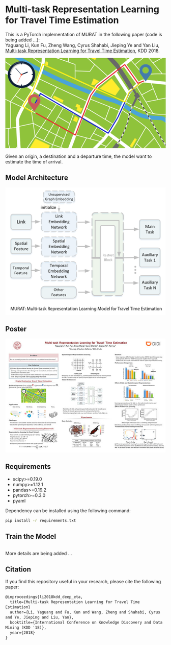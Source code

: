 # Multi-task Representation Learning for Travel Time Estimation 
This is a PyTorch implementation of MURAT in the following paper (code is being added ...): \
Yaguang Li, Kun Fu, Zheng Wang, Cyrus Shahabi, Jieping Ye and Yan Liu, [Multi-task Representation Learning for Travel Time Estimation](http://infolab.usc.edu/DocsDemos/kdd_2018_deep_eta.pdf), KDD 2018.


![Origin-Destination Travel Time Estimation](figures/od_eta.png "OD-ETA")

Given an origin, a destination and a departure time, the model want to estimate the time of arrival.

## Model Architecture
![Multi-task Representation Learning for Travel Time Estimation](figures/murat.png "Model Architecture")


## Poster
![Multi-task Representation Learning for Travel Time Estimation - Poster](figures/kdd_2018_deep_eta_poster.jpg "Poster")

## Requirements
- scipy>=0.19.0
- numpy>=1.12.1
- pandas>=0.19.2
- pytorch>=0.3.0
- pyaml


Dependency can be installed using the following command:
```bash
pip install -r requirements.txt
```



## Train the Model
```bash
```

More details are being added ...

## Citation

If you find this repository useful in your research, please cite the following paper:
```
@inproceedings{li2018kdd_deep_eta,
  title={Multi-task Representation Learning for Travel Time Estimation}
  author={Li, Yaguang and Fu, Kun and Wang, Zheng and Shahabi, Cyrus and Ye, Jieping and Liu, Yan},
  booktitle={International Conference on Knowledge Discovery and Data Mining (KDD '18)},
  year={2018}
}
```